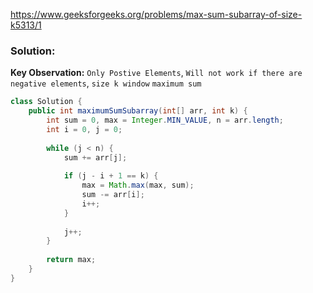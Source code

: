 https://www.geeksforgeeks.org/problems/max-sum-subarray-of-size-k5313/1

### Solution:

**Key Observation:**
`Only Postive Elements`, `Will not work if there are negative elements`, `size k window` `maximum sum`


```java
class Solution {
    public int maximumSumSubarray(int[] arr, int k) {
        int sum = 0, max = Integer.MIN_VALUE, n = arr.length;
        int i = 0, j = 0;
        
        while (j < n) {
            sum += arr[j];
            
            if (j - i + 1 == k) {
                max = Math.max(max, sum);
                sum -= arr[i];
                i++;
            }
            
            j++;
        }
        
        return max;
    }
}
```
